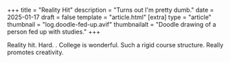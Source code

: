 +++
title = "Reality Hit"
description = "Turns out I'm pretty dumb."
date = 2025-01-17
draft = false
template = "article.html"
[extra]
type = "article"
thumbnail = "log.doodle-fed-up.avif"
thumbnailalt = "Doodle drawing of a person fed up with studies."
+++

Reality hit. Hard. . College is wonderful. Such a rigid course structure. Really promotes creativity.
